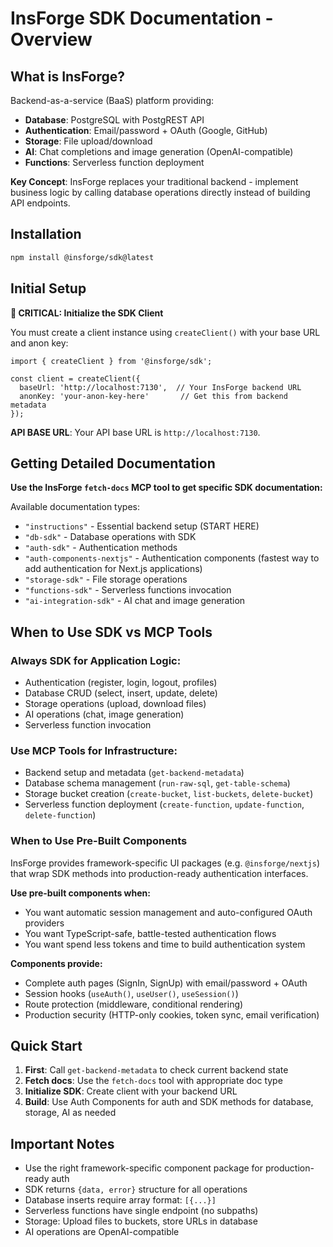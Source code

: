 # InsForge SDK Documentation - Overview

## What is InsForge?

Backend-as-a-service (BaaS) platform providing:
- **Database**: PostgreSQL with PostgREST API
- **Authentication**: Email/password + OAuth (Google, GitHub)
- **Storage**: File upload/download
- **AI**: Chat completions and image generation (OpenAI-compatible)
- **Functions**: Serverless function deployment

**Key Concept**: InsForge replaces your traditional backend - implement business logic by calling database operations directly instead of building API endpoints.

## Installation

```bash
npm install @insforge/sdk@latest
```

## Initial Setup

**🚨 CRITICAL: Initialize the SDK Client**

You must create a client instance using `createClient()` with your base URL and anon key:

```javascriptn
import { createClient } from '@insforge/sdk';

const client = createClient({
  baseUrl: 'http://localhost:7130',  // Your InsForge backend URL
  anonKey: 'your-anon-key-here'       // Get this from backend metadata
});
```

**API BASE URL**: Your API base URL is `http://localhost:7130`.

## Getting Detailed Documentation

**Use the InsForge `fetch-docs` MCP tool to get specific SDK documentation:**

Available documentation types:
- `"instructions"` - Essential backend setup (START HERE)
- `"db-sdk"` - Database operations with SDK
- `"auth-sdk"` - Authentication methods
- `"auth-components-nextjs"` - Authentication components (fastest way to add authentication for Next.js applications)
- `"storage-sdk"` - File storage operations
- `"functions-sdk"` - Serverless functions invocation
- `"ai-integration-sdk"` - AI chat and image generation

## When to Use SDK vs MCP Tools

### Always SDK for Application Logic:
- Authentication (register, login, logout, profiles)
- Database CRUD (select, insert, update, delete)
- Storage operations (upload, download files)
- AI operations (chat, image generation)
- Serverless function invocation

### Use MCP Tools for Infrastructure:
- Backend setup and metadata (`get-backend-metadata`)
- Database schema management (`run-raw-sql`, `get-table-schema`)
- Storage bucket creation (`create-bucket`, `list-buckets`, `delete-bucket`)
- Serverless function deployment (`create-function`, `update-function`, `delete-function`)

### When to Use Pre-Built Components
InsForge provides framework-specific UI packages (e.g. `@insforge/nextjs`) that wrap SDK methods into production-ready authentication interfaces.

**Use pre-built components when:**
- You want automatic session management and auto-configured OAuth providers
- You want TypeScript-safe, battle-tested authentication flows
- You want spend less tokens and time to build authentication system

**Components provide:**
- Complete auth pages (SignIn, SignUp) with email/password + OAuth
- Session hooks (`useAuth()`, `useUser()`, `useSession()`)
- Route protection (middleware, conditional rendering)
- Production security (HTTP-only cookies, token sync, email verification)

## Quick Start

1. **First**: Call `get-backend-metadata` to check current backend state
2. **Fetch docs**: Use the `fetch-docs` tool with appropriate doc type
3. **Initialize SDK**: Create client with your backend URL
4. **Build**: Use Auth Components for auth and SDK methods for database, storage, AI as needed

## Important Notes

- Use the right framework-specific component package for production-ready auth
- SDK returns `{data, error}` structure for all operations
- Database inserts require array format: `[{...}]`
- Serverless functions have single endpoint (no subpaths)
- Storage: Upload files to buckets, store URLs in database
- AI operations are OpenAI-compatible